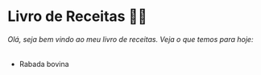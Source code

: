 # Livro de Receitas :man_cook:

###### Olá, seja bem vindo ao meu livro de receitas. Veja o que temos para hoje:

- Rabada bovina
